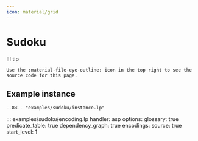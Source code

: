 ```yaml
---
icon: material/grid
---
```



# Sudoku


!!! tip

    Use the :material-file-eye-outline: icon in the top right to see the source code for this page.


## Example instance

```clingo
--8<-- "examples/sudoku/instance.lp"
```

::: examples/sudoku/encoding.lp
    handler: asp
    options:
        glossary: true
        predicate_table: true
        dependency_graph: true
        encodings:
            source: true
        start_level: 1
